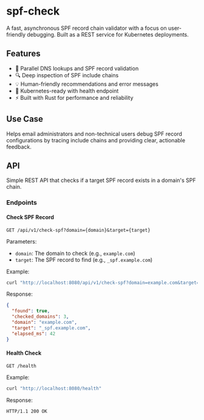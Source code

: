 # spf-check

A fast, asynchronous SPF record chain validator with a focus on user-friendly debugging. Built as a REST service for Kubernetes deployments.

## Features
- 🚀 Parallel DNS lookups and SPF record validation
- 🔍 Deep inspection of SPF include chains
- 💡 Human-friendly recommendations and error messages
- 🔄 Kubernetes-ready with health endpoint
- ⚡ Built with Rust for performance and reliability

## Use Case
Helps email administrators and non-technical users debug SPF record configurations by tracing include chains and providing clear, actionable feedback.

## API

Simple REST API that checks if a target SPF record exists in a domain's SPF chain.

### Endpoints

#### Check SPF Record

```http request
GET /api/v1/check-spf?domain={domain}&target={target}
```
Parameters:
- `domain`: The domain to check (e.g., `example.com`)
- `target`: The SPF record to find (e.g., `_spf.example.com`)

Example:
```bash
curl "http://localhost:8080/api/v1/check-spf?domain=example.com&target=_spf.example.com"
```
Response:
```json
{
  "found": true,
  "checked_domains": 3,
  "domain": "example.com",
  "target": "_spf.example.com",
  "elapsed_ms": 42
}
```
#### Health Check
```
GET /health
```
Example:
```bash
curl "http://localhost:8080/health"
```
Response:
```
HTTP/1.1 200 OK
```
